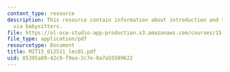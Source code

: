 ```yaml
---
content_type: resource
description: This resource contain information about introduction and the money multiplier
  via babysitters.
file: https://ol-ocw-studio-app-production.s3.amazonaws.com/courses/15-012-applied-macro-and-international-economics-spring-2011/85395a8942c9f9ea2c7e0a7a55509622_MIT15_012S11_lec01.pdf
file_type: application/pdf
resourcetype: Document
title: MIT15_012S11_lec01.pdf
uid: 85395a89-42c9-f9ea-2c7e-0a7a55509622
---
```

